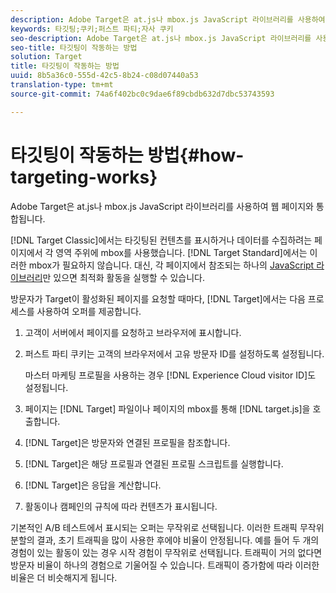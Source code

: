```yaml
---
description: Adobe Target은 at.js나 mbox.js JavaScript 라이브러리를 사용하여 웹 페이지와 통합됩니다.
keywords: 타깃팅;쿠키;퍼스트 파티;자사 쿠키
seo-description: Adobe Target은 at.js나 mbox.js JavaScript 라이브러리를 사용하여 웹 페이지와 통합됩니다.
seo-title: 타깃팅이 작동하는 방법
solution: Target
title: 타깃팅이 작동하는 방법
uuid: 8b5a36c0-555d-42c5-8b24-c08d07440a53
translation-type: tm+mt
source-git-commit: 74a6f402bc0c9dae6f89cbdb632d7dbc53743593

---
```



# 타깃팅이 작동하는 방법{#how-targeting-works}

Adobe Target은 at.js나 mbox.js JavaScript 라이브러리를 사용하여 웹 페이지와 통합됩니다.

[!DNL Target Classic]에서는 타깃팅된 컨텐츠를 표시하거나 데이터를 수집하려는 페이지에서 각 영역 주위에 mbox를 사용했습니다. [!DNL Target Standard]에서는 이러한 mbox가 필요하지 않습니다. 대신, 각 페이지에서 참조되는 하나의 [JavaScript 라이브러리](../c-implementing-target/c-considerations-before-you-implement-target/target-implement.md#concept_60B748DE4293488F917E8F1FA4C7E9EB)만 있으면 최적화 활동을 실행할 수 있습니다.

방문자가 Target이 활성화된 페이지를 요청할 때마다, [!DNL Target]에서는 다음 프로세스를 사용하여 오퍼를 제공합니다.

1. 고객이 서버에서 페이지를 요청하고 브라우저에 표시합니다.
1. 퍼스트 파티 쿠키는 고객의 브라우저에서 고유 방문자 ID를 설정하도록 설정됩니다.

   마스터 마케팅 프로필을 사용하는 경우 [!DNL Experience Cloud visitor ID]도 설정됩니다.

1. 페이지는 [!DNL Target] 파일이나 페이지의 mbox를 통해 [!DNL target.js]을 호출합니다.
1. [!DNL Target]은 방문자와 연결된 프로필을 참조합니다.
1. [!DNL Target]은 해당 프로필과 연결된 프로필 스크립트를 실행합니다.
1. [!DNL Target]은 응답을 계산합니다.
1. 활동이나 캠페인의 규칙에 따라 컨텐츠가 표시됩니다.

기본적인 A/B 테스트에서 표시되는 오퍼는 무작위로 선택됩니다. 이러한 트래픽 무작위 분할의 결과, 초기 트래픽을 많이 사용한 후에야 비율이 안정됩니다. 예를 들어 두 개의 경험이 있는 활동이 있는 경우 시작 경험이 무작위로 선택됩니다. 트래픽이 거의 없다면 방문자 비율이 하나의 경험으로 기울어질 수 있습니다. 트래픽이 증가함에 따라 이러한 비율은 더 비슷해지게 됩니다.
